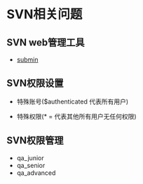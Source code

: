 # SVN相关问题
## SVN web管理工具
- [submin](https://supermind.nl/submin/)

## SVN权限设置
- 特殊账号($authenticated 代表所有用户)

- 特殊权限(* = 代表其他所有用户无任何权限)

## SVN权限管理
- qa_junior
- qa_senior
- qa_advanced
